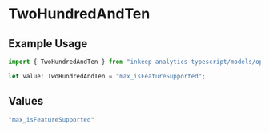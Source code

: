 # TwoHundredAndTen

## Example Usage

```typescript
import { TwoHundredAndTen } from "inkeep-analytics-typescript/models/operations";

let value: TwoHundredAndTen = "max_isFeatureSupported";
```

## Values

```typescript
"max_isFeatureSupported"
```